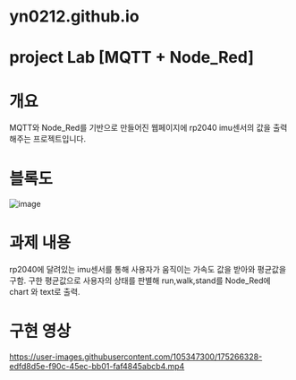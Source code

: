 # yn0212.github.io
# project Lab [MQTT + Node_Red]
# 개요
MQTT와 Node_Red를 기반으로 만들어진 웹페이지에 rp2040 imu센서의 값을 출력해주는 프로젝트입니다.


# 블록도
![image](https://user-images.githubusercontent.com/105347300/174740546-2e55374d-3c6e-43d8-a3f7-2b173625ded7.png)

# 과제 내용
rp2040에 달려있는 imu센서를 통해 사용자가 움직이는 가속도 값을 받아와 평균값을 구함.
구한 평균값으로 사용자의 상태를 판별해 run,walk,stand를 Node_Red에 chart 와 text로 출력.
# 구현 영상


https://user-images.githubusercontent.com/105347300/175266328-edfd8d5e-f90c-45ec-bb01-faf4845abcb4.mp4



